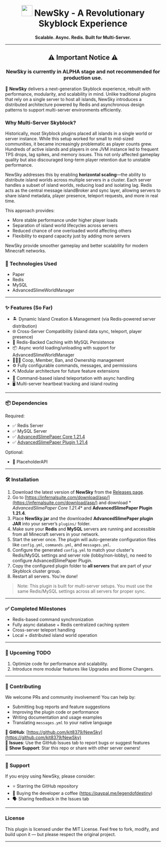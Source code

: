 <h1 align="center"><img height="35" src="https://cdn3.emoji.gg/emojis/9330-minecraftcube.gif" alt=""> NewSky - A Revolutionary Skyblock Experience</h1>

<div align="center">
    <strong>Scalable. Async. Redis. Built for Multi-Server.</strong>
</div>

---

<h2 align="center">⚠️ Important Notice ⚠️</h2>
<h3 align="center">NewSky is currently in ALPHA stage and not recommended for production use.</h3>

🌟 **NewSky** delivers a next-generation Skyblock experience, rebuilt with performance, modularity, and scalability in
mind. Unlike traditional plugins that rely on a single server to host all islands, NewSky introduces a distributed
architecture powered by Redis and asynchronous design patterns to support multi-server environments efficiently.

### Why Multi-Server Skyblock?

Historically, most Skyblock plugins placed all islands in a single world or server instance. While this setup worked for
small to mid-sized communities, it became increasingly problematic as player counts grew. Hundreds of active islands and
players in one JVM instance led to frequent TPS drops, lag spikes, and memory issues. This not only affected gameplay
quality but also discouraged long-term player retention due to unstable performance.

NewSky addresses this by enabling **horizontal scaling**—the ability to distribute island worlds across multiple servers
in a cluster. Each server handles a subset of island worlds, reducing load and isolating lag. Redis acts as the central
message islandBroker and sync layer, allowing servers to share island metadata, player presence, teleport requests, and more
in real time.

This approach provides:

- More stable performance under higher player loads
- Separation of island world lifecycles across servers
- Reduced chance of one overloaded world affecting others
- Flexibility to expand capacity just by adding more servers

NewSky provide smoother gameplay and better scalability for modern Minecraft networks.

### 🔧 Technologies Used

- Paper
- Redis
- MySQL
- AdvancedSlimeWorldManager

---

### ✨ Features (So Far)

- 🏝️ Dynamic Island Creation & Management (via Redis-powered server distribution)
- 🌐 Cross-Server Compatibility (island data sync, teleport, player presence)
- 💾 Redis-Backed Caching with MySQL Persistence
- 📦 Async world loading/unloading with support for AdvancedSlimeWorldManager
- 🧑‍🤝‍🧑 Coop, Member, Ban, and Ownership management
- ⚙️ Fully configurable commands, messages, and permissions
- ⛏️ Modular architecture for future feature extensions
- 🧭 Command-based island teleportation with async handling
- 🖥️ Multi-server heartbeat tracking and island routing

---

### 📦 Dependencies

Required:

- ✅ Redis Server
- ✅ MySQL Server
- ✅ [AdvancedSlimePaper Core 1.21.4](https://infernalsuite.com/download/asp/)
- ✅ [AdvancedSlimePaper Plugin 1.21.4](https://infernalsuite.com/download/asp/)

Optional:

- 🔁 PlaceholderAPI

---

### 🛠️ Installation

1. Download the latest version of **NewSky** from the [Releases page](https://github.com/kit8379/NewSky/releases).
2. Go to [https://infernalsuite.com/download/asp/](https://infernalsuite.com/download/asp/) and download *
   *AdvancedSlimePaper Core 1.21.4** and **AdvancedSlimePaper Plugin 1.21.4**.
3. Place **NewSky.jar** and the downloaded **AdvancedSlimePaper plugin JAR** into your server’s `plugins/` folder.
4. Make sure your **Redis** and **MySQL** servers are running and accessible from all Minecraft servers in your network.
5. Start the server once. The plugin will auto-generate configuration files like `config.yml`, `commands.yml`, and
   `messages.yml`.
6. Configure the generated `config.yml` to match your cluster's Redis/MySQL settings and server role (lobby/non-lobby),
   no need to configure AdvancedSlimePaper Plugin.
7. Copy the configured plugin folder to **all servers** that are part of your Skyblock cluster group.
8. Restart all servers. You're done!

> Note: This plugin is built for multi-server setups. You must use the same Redis/MySQL settings across all servers for
> proper sync.

---

### ✅ Completed Milestones

- Redis-based command synchronization
- Fully async database + Redis centralized caching system
- Cross-server teleport handling
- Local + distributed island world operation

---

### 🧭 Upcoming TODO

1. Optimize code for performance and scalability.
2. Introduce more modular features like Upgrades and Biome Changers.

---

### 🤝 Contributing

We welcome PRs and community involvement! You can help by:

- Submitting bug reports and feature suggestions
- Improving the plugin code or performance
- Writing documentation and usage examples
- Translating `messages.yml` to your native language

🔗 **GitHub**: [https://github.com/kit8379/NewSky](https://github.com/kit8379/NewSky)  
💬 **Issues**: Use the GitHub Issues tab to report bugs or suggest features  
🌟 **Show Support**: Star this repo or share with other server owners!

---

### 💖 Support

If you enjoy using NewSky, please consider:

- ⭐ Starring the GitHub repository
- 🍕 Buying the developer a coffee (https://paypal.me/legendofdestiny)
- 🗣️ Sharing feedback in the Issues tab

---

### License

This plugin is licensed under the MIT License. Feel free to fork, modify, and build upon it — but please respect the
original project.

---
